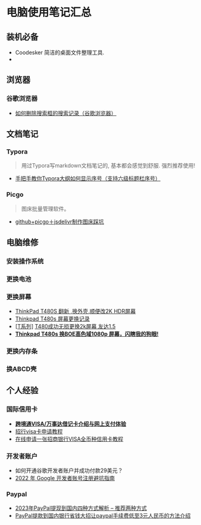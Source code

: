 # 电脑使用笔记汇总



## 装机必备

-  Coodesker 简洁的桌面文件整理工具.
- 



## 浏览器



### 谷歌浏览器

- [如何删除搜索框的搜索记录（谷歌浏览器）](https://blog.csdn.net/CXY_BOY/article/details/107785616)







## 文档笔记

### Typora

> 用过Typora写markdown文档笔记的, 基本都会感觉到舒服. 强烈推荐使用!

- [手把手教你Typora大纲如何显示序号（支持六级标题栏序号）](https://blog.csdn.net/qingfeng812/article/details/132662122?spm=1001.2014.3001.5502)

### Picgo

> 图床批量管理软件。

- [github+picgo＋jsdelivr制作图床踩坑](https://blog.csdn.net/luuusir/article/details/110920146)





## 电脑维修



### 安装操作系统



### 更换电池



### 更换屏幕



- [ThinkPad T480S 翻新 ,换外壳,顺便改2K HDR屏幕](https://www.bilibili.com/video/BV1D44y1e7BX/)
- [Thinkpad T480s 屏幕更换记录](https://zhuanlan.zhihu.com/p/432244347)
- [[T系列\]](https://mclub.lenovo.com.cn/forum.php?mod=forumdisplay&fid=1388&filter=typeid&typeid=4059) [T480成功无损更换2k屏幕 友达1.5](https://mclub.lenovo.com.cn/thread-4682448-1-1.html)
- [**Thinkpad T480s 换BOE高色域1080p 屏幕，闪瞎我的狗眼!**](https://www.chiphell.com/forum.php?mod=viewthread&tid=1989594&extra=&ordertype=1&mobile=no) 



### 更换内存条



### 换ABCD壳



## 个人经验

### 国际信用卡

- [**跨境通VISA/万事达借记卡介绍与网上支付体验**](https://poplite.xyz/post/2018/03/05/boc-debit-card-guide-for-online-payment.html)
- [招行visa卡申请教程](https://www.yigujin.cn/1503.html)
- [在线申请一张招商银行VISA全币种信用卡教程](https://www.yigujin.cn/1468.html)

### 开发者账户

- 如何开通谷歌开发者账户并成功付款29美元？
-  [2022 年 Google 开发者账号注册避坑指南](https://blog.ojhdt.com/20220410/google-play-console/)

### Paypal

- [2023年PayPal提现到国内四种方式解析 – 推荐两种方式](https://wf.topworker.cn/588.html)
- [PayPal提款到国内银行省钱大招让paypal手续费低至3元人民币的方法介绍](https://tpyyes.com/a/zawen/1167.html)

























